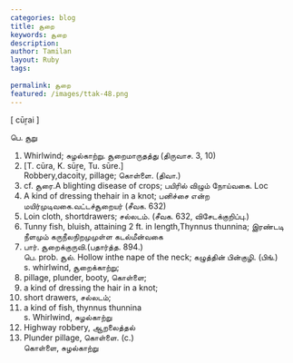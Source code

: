 ```yaml
---
categories: blog
title: சூறை
keywords: சூறை
description: 
author: Tamilan
layout: Ruby
tags: 
 
permalink: சூறை
featured: /images/ttak-48.png
---
```

  
[ cūṟai ]  
  
பெ. சூறு  
1. Whirlwind; சுழல்காற்று. சூறைமாருதத்து (திருவாச. 3, 10)  
2. [T. cūra, K. sūṟe, Tu. sūre.]  
Robbery,dacoity, pillage; கொள்ளை. (திவா.)  
3. cf. சூரை.A blighting disease of crops; பயிரில் விழும் நோய்வகை. Loc  
4. A kind of dressing thehair in a knot; பனிச்சை என்ற மயிர்முடிவகை.வட்டச்சூறையர் (சீவக. 632)  
5. Loin cloth, shortdrawers; சல்லடம். (சீவக. 632, விசேடக்குறிப்பு.)  
6. Tunny fish, bluish, attaining 2 ft. in length,Thynnus thunnina; இரண்டடி நீளமும் கருநீலநிறமுமுள்ள கடல்மீன்வகை  
7. பார். சூறைக்குருவி.(பதார்த்த. 894.)  
பெ. prob. சூல். Hollow inthe nape of the neck; கழுத்தின் பின்குழி. (பிங்.)  
s. whirlwind, சூறைக்காற்று;  
2. pillage, plunder, booty, கொள்ளை;  
3. a kind of dressing the hair in a knot;  
4. short drawers, சல்லடம்;  
5. a kind of fish, thynnus thunnina  
s. Whirlwind, சுழல்காற்று  
2. Highway robbery, ஆறலைத்தல்  
3. Plunder pillage, கொள்ளை. (c.)  
கொள்ளை, சுழல்காற்று